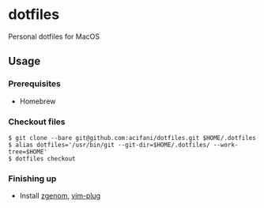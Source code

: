 # dotfiles

Personal dotfiles for MacOS

## Usage

### Prerequisites

- Homebrew

### Checkout files

```shell
$ git clone --bare git@github.com:acifani/dotfiles.git $HOME/.dotfiles
$ alias dotfiles='/usr/bin/git --git-dir=$HOME/.dotfiles/ --work-tree=$HOME'
$ dotfiles checkout
```

### Finishing up

- Install [zgenom](https://github.com/jandamm/zgenom), [vim-plug](https://github.com/junegunn/vim-plug)
